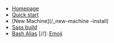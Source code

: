 <!-- _navbar.md -->
* [Homepage](/)
* [Quick start](/_get-started)
* [New Machine](/_new-machine -install)
* [Sass build](/_sass-build)
* [Bash Alias](_bash-alias)
[//]: [Emoji](/_emoji)